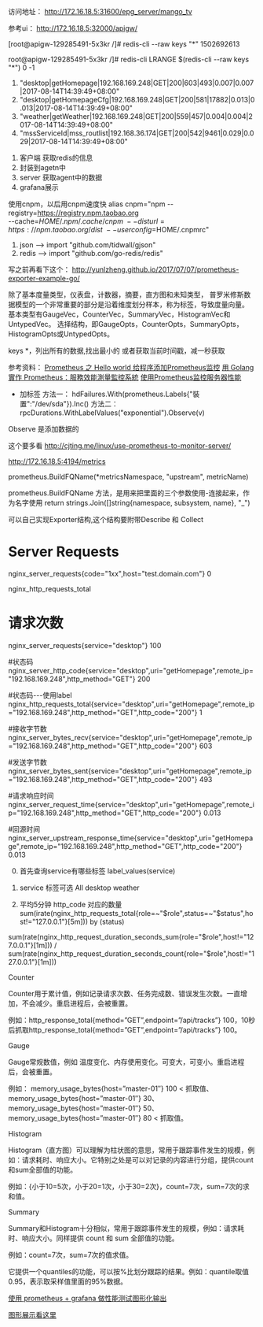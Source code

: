 访问地址：
http://172.16.18.5:31600/epg_server/mango_tv

参考ui：
http://172.16.18.5:32000/apigw/

[root@apigw-129285491-5x3kr /]# redis-cli --raw keys "*"
1502692613

root@apigw-129285491-5x3kr /]# redis-cli LRANGE  $(redis-cli --raw keys "*") 0 -1 
1) "desktop|getHomepage|192.168.169.248|GET|200|603|493|0.007|0.007|2017-08-14T14:39:49+08:00"
2) "desktop|getHomepageCfg|192.168.169.248|GET|200|581|17882|0.013|0.013|2017-08-14T14:39:49+08:00"
3) "weather|getWeather|192.168.169.248|GET|200|559|457|0.004|0.004|2017-08-14T14:39:49+08:00"
4) "mssServiceId|mss_routlist|192.168.36.174|GET|200|542|9461|0.029|0.029|2017-08-14T14:39:49+08:00"



1. 客户端 获取redis的信息
2. 封装到agetn中
3. server 获取agent中的数据
4. grafana展示



使用cnpm，以后用cnpm速度快
alias cnpm="npm --registry=https://registry.npm.taobao.org \
--cache=$HOME/.npm/.cache/cnpm \
--disturl=https://npm.taobao.org/dist \
--userconfig=$HOME/.cnpmrc"


1. json --> import "github.com/tidwall/gjson"
2. redis --> import "github.com/go-redis/redis"

写之前再看下这个：
http://yunlzheng.github.io/2017/07/07/prometheus-exporter-example-go/


除了基本度量类型，仪表盘，计数器，摘要，直方图和未知类型，
普罗米修斯数据模型的一个非常重要的部分是沿着维度划分样本，称为标签，导致度量向量。
基本类型有GaugeVec，CounterVec，SummaryVec，HistogramVec和UntypedVec。
选择结构，即GaugeOpts，CounterOpts，SummaryOpts，HistogramOpts或UntypedOpts。



keys *，列出所有的数据,找出最小的   或者获取当前时间戳，减一秒获取


参考资料：
[Prometheus 之 Hello world
](https://bugs.ltd/article/1501476325406?p=1&m=0)
[给程序添加Prometheus监控](https://mzh.io/%E7%BB%99%E7%A8%8B%E5%BA%8F%E6%B7%BB%E5%8A%A0Prometheus%E7%9B%91%E6%8E%A7)
[用 Golang 實作 Prometheus：服務效能測量監控系統](https://yami.io/golang-prometheus/)
[使用Prometheus监控服务器性能](http://cjting.me/linux/use-prometheus-to-monitor-server/)

+ 加标签
方法一：
hdFailures.With(prometheus.Labels{"裝置":"/dev/sda"}).Inc()
方法二：
rpcDurations.WithLabelValues("exponential").Observe(v)


Observe 是添加数据的


这个要多看
http://cjting.me/linux/use-prometheus-to-monitor-server/

http://172.16.18.5:4194/metrics



prometheus.BuildFQName(*metricsNamespace, "upstream", metricName)

prometheus.BuildFQName 方法，是用来把里面的三个参数使用-连接起来，作为名字使用
return strings.Join([]string{namespace, subsystem, name}, "_")




可以自己实现Exporter结构,这个结构要附带Describe 和 Collect



# Server Requests
nginx_server_requests{code="1xx",host="test.domain.com"} 0


nginx_http_requests_total

# 请求次数
nginx_server_requests{service="desktop"} 100

#状态码
nginx_server_http_code{service="desktop",uri="getHomepage",remote_ip="192.168.169.248",http_method="GET"} 200

#状态码---使用label
nginx_http_requests_total{service="desktop",uri="getHomepage",remote_ip="192.168.169.248",http_method="GET",http_code="200"} 1

#接收字节数
nginx_server_bytes_recv{service="desktop",uri="getHomepage",remote_ip="192.168.169.248",http_method="GET",http_code="200"} 603

#发送字节数
nginx_server_bytes_sent{service="desktop",uri="getHomepage",remote_ip="192.168.169.248",http_method="GET",http_code="200"} 493

#请求响应时间
nginx_server_request_time{service="desktop",uri="getHomepage",remote_ip="192.168.169.248",http_method="GET",http_code="200"} 0.013

#回源时间
nginx_server_upstream_response_time{service="desktop",uri="getHomepage",remote_ip="192.168.169.248",http_method="GET",http_code="200"} 0.013



0. 首先查询service有哪些标签
label_values(service)


1. service 标签可选
All
desktop
weather


2. 平均5分钟  http_code 对应的数量
sum(irate(nginx_http_requests_total{role=~"$role",status=~"$status",host!="127.0.0.1"}[5m])) by (status)

sum(rate(nginx_http_request_duration_seconds_sum{role="$role",host!="127.0.0.1"}[1m])) / sum(rate(nginx_http_request_duration_seconds_count{role="$role",host!="127.0.0.1"}[1m]))





Counter

Counter用于累计值，例如记录请求次数、任务完成数、错误发生次数。一直增加，不会减少。重启进程后，会被重置。

例如：http_response_total{method=”GET”,endpoint=”/api/tracks”} 100，10秒后抓取http_response_total{method=”GET”,endpoint=”/api/tracks”} 100。

Gauge

Gauge常规数值，例如 温度变化、内存使用变化。可变大，可变小。重启进程后，会被重置。

例如： memory_usage_bytes{host=”master-01″} 100 < 抓取值、memory_usage_bytes{host=”master-01″} 30、memory_usage_bytes{host=”master-01″} 50、memory_usage_bytes{host=”master-01″} 80 < 抓取值。

Histogram

Histogram（直方图）可以理解为柱状图的意思，常用于跟踪事件发生的规模，例如：请求耗时、响应大小。它特别之处是可以对记录的内容进行分组，提供count和sum全部值的功能。

例如：{小于10=5次，小于20=1次，小于30=2次}，count=7次，sum=7次的求和值。

Summary

Summary和Histogram十分相似，常用于跟踪事件发生的规模，例如：请求耗时、响应大小。同样提供 count 和 sum 全部值的功能。

例如：count=7次，sum=7次的值求值。

它提供一个quantiles的功能，可以按%比划分跟踪的结果。例如：quantile取值0.95，表示取采样值里面的95%数据。


[使用 prometheus + grafana 做性能测试图形化输出](http://blog.makerome.com/2017/03/11/use-promethues-and-grafana-as-perfomance-report.html)

[图形展示看这里](https://www.howtoing.com/how-to-add-a-prometheus-dashboard-to-grafana/)